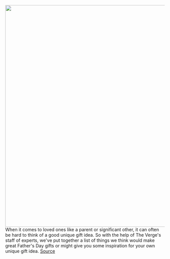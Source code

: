 <img src='https://cdn.vox-cdn.com/thumbor/1E27Y5LafYb8rTSHdtFoZ9bH54w=/0x0:2040x1361/1200x675/filters:focal(857x518:1183x844)/cdn.vox-cdn.com/uploads/chorus_image/image/66868200/VRG_4000_FDGG_001.0.jpg' width='700px' /><br/>
When it comes to loved ones like a parent or significant other, it can often be hard to think of a good unique gift idea. So with the help of The Verge's staff of experts, we've put together a list of things we think would make great Father's Day gifts or might give you some inspiration for your own unique gift idea.
<a href='https://www.theverge.com/21228615/fathers-day-best-gift-ideas-dads-tech-gadgets-home'> Source <a/>